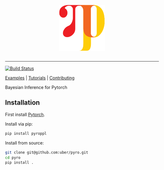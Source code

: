 <div align="center">
  <img width="150px" height="150px" src="docs/img/pyro_logo.png"><br><br>
</div>

-----------------

[![Build Status](https://travis-ci.com/uber/pyro.svg?token=LrMxkQNuTGCmwphBqyVs&branch=dev)](https://travis-ci.com/uber/pyro)

[Examples](examples) | [Tutorials](tutorial) | [Contributing](CONTRIBUTING.md)

Bayesian Inference for Pytorch

## Installation

First install [Pytorch](http://pytorch.org/).

Install via pip:
```sh
pip install pyroppl
```

Install from source:
```sh
git clone git@github.com:uber/pyro.git
cd pyro
pip install .
```
